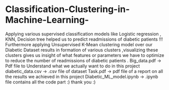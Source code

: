 # Classification-Clustering-in-Machine-Learning-
Applying various supervised classification models like Logistic regression , KNN, Decision tree helped us to predict readmissions of diabetic patients !!! Furthermore applying Unsupervised K-Mean clustering model over our Diabetic Dataset results in formation of various clusters ,visualizing these clusters gives us insight of what features or parameters we have to optimize to reduce the number of readmissions of diabetic patients . 
Big_data.pdf -> Pdf file to Understand what we actually want to do in this project 
diabetic_data.csv -> .csv file of dataset 
Task.pdf -> pdf file of a report on all the results we achieved in this project
Diabetic_ML_model.ipynb -> .ipynb file contains all the code part :) 
thank you :)

